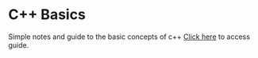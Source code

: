 # C++ Basics
Simple notes and guide to the basic concepts of c++
[Click here](https://dhnam.me/Cpp-Basics/) to access guide.
